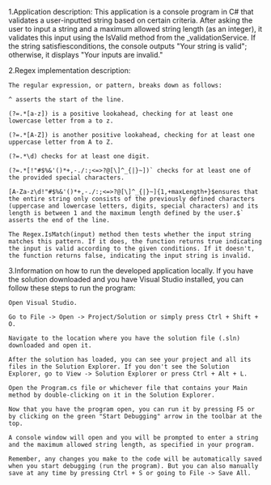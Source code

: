 1.Application description: 
	This application is a console program in C# that validates a user-inputted string based on certain criteria.
	After asking the user to input a string and a maximum allowed string length (as an integer), it validates this input using the IsValid method from the _validationService.
	If the string satisfiesconditions, the console outputs "Your string is valid"; otherwise, it displays "Your inputs are invalid."
	
2.Regex implementation description:
	
	The regular expression, or pattern, breaks down as follows:

	^ asserts the start of the line.

	(?=.*[a-z]) is a positive lookahead, checking for at least one lowercase letter from a to z.

	(?=.*[A-Z]) is another positive lookahead, checking for at least one uppercase letter from A to Z.

	(?=.*\d) checks for at least one digit.

	(?=.*[!"#$%&'()*+,-./:;<=>?@[\]^_{|}~])` checks for at least one of the provided special characters.

	[A-Za-z\d!"#$%&'()*+,-./:;<=>?@[\]^_{|}~]{1,+maxLength+}$ensures that the entire string only consists of the previously defined characters (uppercase and lowercase letters, digits, special characters) and its length is between 1 and the maximum length defined by the user.$` asserts the end of the line.

	The Regex.IsMatch(input) method then tests whether the input string matches this pattern. If it does, the function returns true indicating the input is valid according to the given conditions. If it doesn't, the function returns false, indicating the input string is invalid.

3.Information on how to run the developed application locally.
	If you have the solution downloaded and you have Visual Studio installed, you can follow these steps to run the program:

	Open Visual Studio.

	Go to File -> Open -> Project/Solution or simply press Ctrl + Shift + O.

	Navigate to the location where you have the solution file (.sln) downloaded and open it.

	After the solution has loaded, you can see your project and all its files in the Solution Explorer. If you don't see the Solution Explorer, go to View -> Solution Explorer or press Ctrl + Alt + L.

	Open the Program.cs file or whichever file that contains your Main method by double-clicking on it in the Solution Explorer.

	Now that you have the program open, you can run it by pressing F5 or by clicking on the green "Start Debugging" arrow in the toolbar at the top.

	A console window will open and you will be prompted to enter a string and the maximum allowed string length, as specified in your program.

	Remember, any changes you make to the code will be automatically saved when you start debugging (run the program). But you can also manually save at any time by pressing Ctrl + S or going to File -> Save All.

